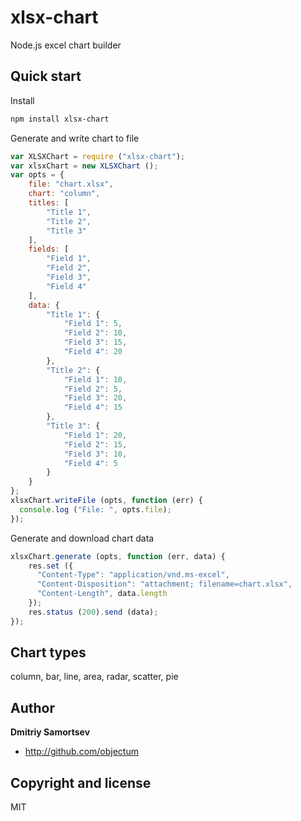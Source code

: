 # xlsx-chart
Node.js excel chart builder

## Quick start

Install
```bash
npm install xlsx-chart
```

Generate and write chart to file
```js
var XLSXChart = require ("xlsx-chart");
var xlsxChart = new XLSXChart ();
var opts = {
	file: "chart.xlsx",
	chart: "column",
	titles: [
		"Title 1",
		"Title 2",
		"Title 3"
	],
	fields: [
		"Field 1",
		"Field 2",
		"Field 3",
		"Field 4"
	],
	data: {
		"Title 1": {
			"Field 1": 5,
			"Field 2": 10,
			"Field 3": 15,
			"Field 4": 20 
		},
		"Title 2": {
			"Field 1": 10,
			"Field 2": 5,
			"Field 3": 20,
			"Field 4": 15
		},
		"Title 3": {
			"Field 1": 20,
			"Field 2": 15,
			"Field 3": 10,
			"Field 4": 5
		}
	}
};
xlsxChart.writeFile (opts, function (err) {
  console.log ("File: ", opts.file);
});

```

Generate and download chart data
```js
xlsxChart.generate (opts, function (err, data) {
	res.set ({
	  "Content-Type": "application/vnd.ms-excel",
	  "Content-Disposition": "attachment; filename=chart.xlsx",
	  "Content-Length", data.length
	});
	res.status (200).send (data);
});

```

## Chart types

column, bar, line, area, radar, scatter, pie

## Author

**Dmitriy Samortsev**

+ http://github.com/objectum


## Copyright and license

MIT
